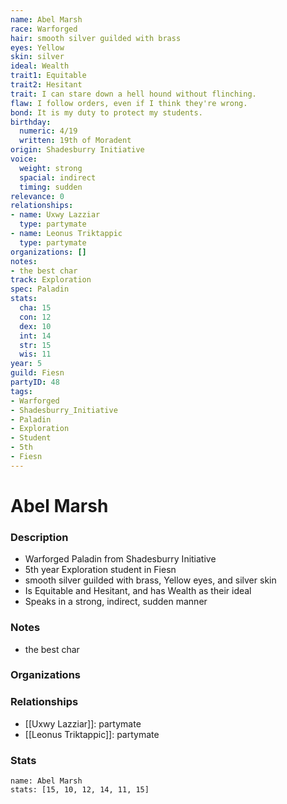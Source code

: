 ```yaml
---
name: Abel Marsh
race: Warforged
hair: smooth silver guilded with brass
eyes: Yellow
skin: silver
ideal: Wealth
trait1: Equitable
trait2: Hesitant
trait: I can stare down a hell hound without flinching.
flaw: I follow orders, even if I think they're wrong.
bond: It is my duty to protect my students.
birthday:
  numeric: 4/19
  written: 19th of Moradent
origin: Shadesburry Initiative
voice:
  weight: strong
  spacial: indirect
  timing: sudden
relevance: 0
relationships:
- name: Uxwy Lazziar
  type: partymate
- name: Leonus Triktappic
  type: partymate
organizations: []
notes:
- the best char
track: Exploration
spec: Paladin
stats:
  cha: 15
  con: 12
  dex: 10
  int: 14
  str: 15
  wis: 11
year: 5
guild: Fiesn
partyID: 48
tags:
- Warforged
- Shadesburry_Initiative
- Paladin
- Exploration
- Student
- 5th
- Fiesn
---
```

# Abel Marsh
### Description
- Warforged Paladin from Shadesburry Initiative
- 5th year Exploration student in Fiesn
- smooth silver guilded with brass, Yellow eyes, and silver skin
- Is Equitable and Hesitant, and has Wealth as their ideal
- Speaks in a strong, indirect, sudden manner

### Notes
- the best char

### Organizations

### Relationships
- [[Uxwy Lazziar]]: partymate
- [[Leonus Triktappic]]: partymate

### Stats
```statblock
name: Abel Marsh
stats: [15, 10, 12, 14, 11, 15]
```
